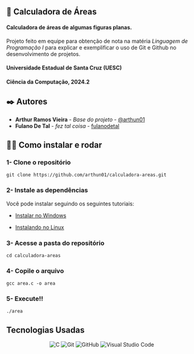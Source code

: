 ## 🧮 Calculadora de Áreas
#### Calculadora de áreas de algumas figuras planas.

Projeto feito em equipe para obtenção de nota na matéria *Linguagem de Programação I* para explicar e exemplificar o uso de Git e Github no desenvolvimento de projetos.

#### Universidade Estadual de Santa Cruz (UESC)
#### Ciência da Computação, 2024.2


## ✒️ Autores

* **Arthur Ramos Vieira** - *Base do projeto* - [@arthun01](https://github.com/arthun01)
* **Fulano De Tal** - *fez tal coisa* - [fulanodetal](https://github.com/linkParaPerfil)

## 🧑‍💻 Como instalar e rodar

### 1- Clone o repositório
`git clone https://github.com/arthun01/calculadora-areas.git`

### 2- Instale as dependências
Você pode instalar seguindo os seguintes tutoriais:

- <a href="https://edisciplinas.usp.br/mod/book/view.php?id=4642812">Instalar no Windows</a>

- <a href="https://www.bosontreinamentos.com.br/linux/como-instalar-gcc-e-pacotes-de-desenvolvimento-no-linux-debian-10/">Instalando no Linux</a>

### 3- Acesse a pasta do repositório
`cd calculadora-areas`

### 4- Copile o arquivo
`gcc area.c -o area`

### 5- Execute!!
`./area`

## Tecnologias Usadas

<div align="center">

![C](https://img.shields.io/badge/c-%2300599C.svg?style=for-the-badge&logo=c&logoColor=white)  ![Git](https://img.shields.io/badge/git-%23F05033.svg?style=for-the-badge&logo=git&logoColor=white)  ![GitHub](https://img.shields.io/badge/github-%23121011.svg?style=for-the-badge&logo=github&logoColor=white)  ![Visual Studio Code](https://img.shields.io/badge/Visual%20Studio%20Code-0078d7.svg?style=for-the-badge&logo=visual-studio-code&logoColor=white)

</div>
